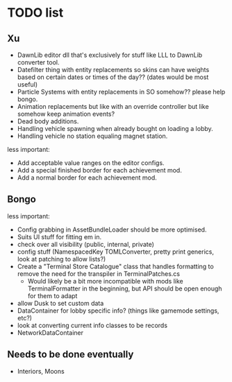 # TODO list

## Xu

- DawnLib editor dll that's exclusively for stuff like LLL to DawnLib converter tool. 
- Datefilter thing with entity replacements so skins can have weights based on certain dates or times of the day?? (dates would be most useful)
- Particle Systems with entity replacements in SO somehow?? please help bongo.
- Animation replacements but like with an override controller but like somehow keep animation events?
- Dead body additions.
- Handling vehicle spawning when already bought on loading a lobby.
- Handling vehicle no station equaling magnet station.

less important:

- Add acceptable value ranges on the editor configs.
- Add a special finished border for each achievement mod.
- Add a normal border for each achievement mod.

## Bongo

less important:

- Config grabbing in AssetBundleLoader should be more optimised.
- Suits UI stuff for fitting em in.
- check over all visibility (public, internal, private)
- config stuff (NamespacedKey TOMLConverter, pretty print generics, look at patching to allow lists?)
- Create a "Terminal Store Catalogue" class that handles formatting to remove the need for the transpiler in TerminalPatches.cs
  - Would likely be a bit more incompatible with mods like TerminalFormatter in the beginning, but API should be open enough for them to adapt
- allow Dusk to set custom data
- DataContainer for lobby specific info? (things like gamemode settings, etc?)
- look at converting current info classes to be records
- NetworkDataContainer

## Needs to be done eventually

- Interiors, Moons